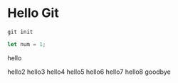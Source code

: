# Hello Git

`git init`

```javascript
let num = 1;
```

hello

hello2
hello3
hello4
hello5
hello6
hello7
hello8
goodbye
